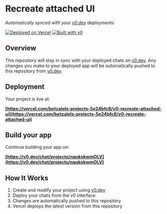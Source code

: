 # Recreate attached UI

*Automatically synced with your [v0.dev](https://v0.dev) deployments*

[![Deployed on Vercel](https://img.shields.io/badge/Deployed%20on-Vercel-black?style=for-the-badge&logo=vercel)](https://vercel.com/betzalels-projects-5e24bfc8/v0-recreate-attached-ui)
[![Built with v0](https://img.shields.io/badge/Built%20with-v0.dev-black?style=for-the-badge)](https://v0.dev/chat/projects/nqukskwmOLV)

## Overview

This repository will stay in sync with your deployed chats on [v0.dev](https://v0.dev).
Any changes you make to your deployed app will be automatically pushed to this repository from [v0.dev](https://v0.dev).

## Deployment

Your project is live at:

**[https://vercel.com/betzalels-projects-5e24bfc8/v0-recreate-attached-ui](https://vercel.com/betzalels-projects-5e24bfc8/v0-recreate-attached-ui)**

## Build your app

Continue building your app on:

**[https://v0.dev/chat/projects/nqukskwmOLV](https://v0.dev/chat/projects/nqukskwmOLV)**

## How It Works

1. Create and modify your project using [v0.dev](https://v0.dev)
2. Deploy your chats from the v0 interface
3. Changes are automatically pushed to this repository
4. Vercel deploys the latest version from this repository